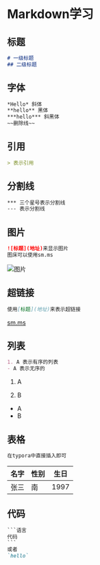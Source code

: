 # Markdown学习

## 标题

```markdown
# 一级标题
## 二级标题
```

## 字体

```markdown
*Hello* 斜体
**hello** 黑体
***hello*** 斜黑体
~~删除线~~
```

## 引用

```markdown
> 表示引用
```

## 分割线

```markdown
*** 三个星号表示分割线
--- 表示分割线
```

## 图片

```markdown
![标题](地址)来显示图片
图床可以使用sm.ms
```



![图片](https://www.baidu.com/img/PCtm_d9c8750bed0b3c7d089fa7d55720d6cf.png)

## 超链接

```markdown
使用[标题](地址)来表示超链接
```

[sm.ms](https://sm.ms)

## 列表

```markdown
1. A 表示有序的列表
- A 表示无序的
```

1. A

2. B

- A
- B

## 表格

```markdown 
在typora中直接插入即可
```



名字|性别|生日
--|--|--|
张三|南|1997

## 代码

```markdown
​```语言
代码
​```
或者
`hello`
```





